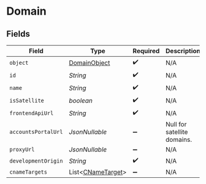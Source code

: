 # Domain


## Fields

| Field                                                       | Type                                                        | Required                                                    | Description                                                 |
| ----------------------------------------------------------- | ----------------------------------------------------------- | ----------------------------------------------------------- | ----------------------------------------------------------- |
| `object`                                                    | [DomainObject](../../models/components/DomainObject.md)     | :heavy_check_mark:                                          | N/A                                                         |
| `id`                                                        | *String*                                                    | :heavy_check_mark:                                          | N/A                                                         |
| `name`                                                      | *String*                                                    | :heavy_check_mark:                                          | N/A                                                         |
| `isSatellite`                                               | *boolean*                                                   | :heavy_check_mark:                                          | N/A                                                         |
| `frontendApiUrl`                                            | *String*                                                    | :heavy_check_mark:                                          | N/A                                                         |
| `accountsPortalUrl`                                         | *JsonNullable<String>*                                      | :heavy_minus_sign:                                          | Null for satellite domains.<br/>                            |
| `proxyUrl`                                                  | *JsonNullable<String>*                                      | :heavy_minus_sign:                                          | N/A                                                         |
| `developmentOrigin`                                         | *String*                                                    | :heavy_check_mark:                                          | N/A                                                         |
| `cnameTargets`                                              | List<[CNameTarget](../../models/components/CNameTarget.md)> | :heavy_minus_sign:                                          | N/A                                                         |
